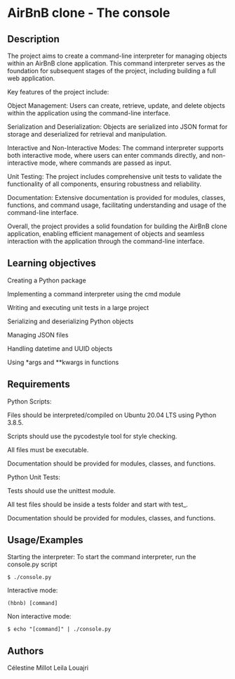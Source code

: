 
#  AirBnB clone - The console





## Description

The project aims to create a command-line interpreter for managing objects within an AirBnB clone application. This command interpreter serves as the foundation for subsequent stages of the project, including building a full web application.

Key features of the project include:

Object Management: Users can create, retrieve, update, and delete objects within the application using the command-line interface.

Serialization and Deserialization: Objects are serialized into JSON format for storage and deserialized for retrieval and manipulation.

Interactive and Non-Interactive Modes: The command interpreter supports both interactive mode, where users can enter commands directly, and non-interactive mode, where commands are passed as input.

Unit Testing: The project includes comprehensive unit tests to validate the functionality of all components, ensuring robustness and reliability.

Documentation: Extensive documentation is provided for modules, classes, functions, and command usage, facilitating understanding and usage of the command-line interface.

Overall, the project provides a solid foundation for building the AirBnB clone application, enabling efficient management of objects and seamless interaction with the application through the command-line interface.





## Learning objectives

Creating a Python package

Implementing a command interpreter using the cmd module

Writing and executing unit tests in a large project

Serializing and deserializing Python objects

Managing JSON files

Handling datetime and UUID objects

Using *args and **kwargs in functions







## Requirements
Python Scripts:

Files should be interpreted/compiled on Ubuntu 20.04 LTS using Python 3.8.5.

Scripts should use the pycodestyle tool for style checking.

All files must be executable.

Documentation should be provided for modules, classes, and functions.

Python Unit Tests:

Tests should use the unittest module.

All test files should be inside a tests folder and start with test_.

Documentation should be provided for modules, classes, and functions.



## Usage/Examples

Starting the interpreter: To start the command interpreter, run the console.py script

    $ ./console.py

Interactive mode:

    (hbnb) [command]

Non interactive mode:

    $ echo "[command]" | ./console.py







## Authors

Célestine Millot
Leila Louajri
